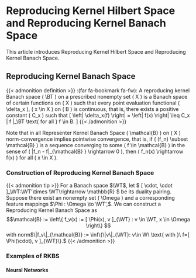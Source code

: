 # Reproducing Kernel Hilbert Space and Reproducing Kernel Banach Space


This article introduces Reproducing Kernel Hilbert Space and Reproducing Kernel Banach Space.

## Reproducing Kernel Banach Space

{{< admonition definition >}}
:(far fa-bookmark fa-fw): A reproducing kernel Banach space \( \BT \) on a prescribed nonempty set \( X \) is a Banach space of certain functions on \( X \) such that every point evaluation functional \( \delta_x \), \( x \in X \) on \( B \) is continuous, that is, there exists a positive constant \( C_x \) such that
\[ \left| \delta_x(f) \right| = \left| f(x) \right| \leq C_x \| f \|_\BT \text{ for all } f \in B. \]
{{< /admonition >}}


Note that in all Representer Kernel Banach Space \( \mathcal{B} \) on \( X \) norm-convergence implies pointwise convergence, that is, if \( (f_n) \subset \mathcal{B}  \) is a sequence converging to some \( f \in \mathcal{B}  \) in the sense of \( \|f_n - f\|_{\mathcal{B} } \rightarrow 0 \), then \( f_n(x) \rightarrow f(x) \) for all \( x \in X \).

### Construction of Reproducing Kernel Banach Space

{{< admonition tip >}}
 For a Banach space $\WT$, let $ [ \cdot, \cdot ]_\WT:\WT'\times \WT\rightarrow \mathbb{R} $ be its duality pairing. Suppose there exist an nonempty set \( \Omega \) and a corresponding feature mappings $\Phi : \Omega \to \WT',$.  We can  construct a Reproducing Kernel Banach Space as $$\mathcal{B} := \left\{ f_v(x) := [ \Phi(x), v ]_{\WT} : v \in \WT, x \in \Omega \right\}  $$
with norm$\|f_v\|_{\mathcal{B}} := \inf\{\|v\|_{\WT}: v\in W\ \text{ with }\ f=[ \Phi(\cdot), v ]_{\WT}\}.$
{{< /admonition >}}



### Examples of RKBS

#### Neural Networks


